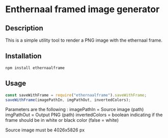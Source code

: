 # Enthernaal framed image generator

## Description

This is a simple utility tool to render a PNG image with the ethernaal frame.

## Installation

```
npm install ethernaalframe
```

## Usage

```javascript
const saveWithFrame = require("ethernaalframe").saveWithFrame;
saveWithFrame(imagePathIn, imgPathOut, invertedColors);
```

Parameters are the following :
imagePathIn = Source image (path)
imgPathOut = Output PNG (path)
invertedColors = boolean indicating if the frame should be in white or black color (false = white)

Source image must be 4026x5826 px
